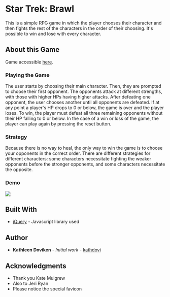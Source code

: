 # Star Trek: Brawl

This is a simple RPG game in which the player chooses their character and then fights the rest of the characters in the order of their choosing. It's possible to win and lose with every character.

## About this Game

Game accessible [here](https://kathdovi.github.io/unit-4-game/).

### Playing the Game

The user starts by choosing their main character. Then, they are prompted to choose their first opponent. The opponents attack at different strengths, with those with higher HPs having higher attacks. After defeating one opponent, the user chooses another until all opponents are defeated. If at any point a player's HP drops to 0 or below, the game is over and the player loses. To win, the player must defeat all three remaining opponents without their HP falling to 0 or below.
In the case of a win or loss of the game, the player can play again by pressing the reset button.

### Strategy

Because there is no way to heal, the only way to win the game is to choose your opponents in the correct order. There are different strategies for different characters: some characters necessitate fighting the weaker opponents before the stronger opponents, and some characters necessitate the opposite.

### Demo
![](https://github.com/kathdovi/unit-4-game/blob/master/StarTrek_Brawl.gif)

## Built With

* [jQuery](https://jquery.com/) - Javascript library used

## Author

* **Kathleen Doviken** - *Initial work* - [kathdovi](https://github.com/kathdovi)

## Acknowledgments

* Thank you Kate Mulgrew
* Also to Jeri Ryan
* Please notice the special favicon
